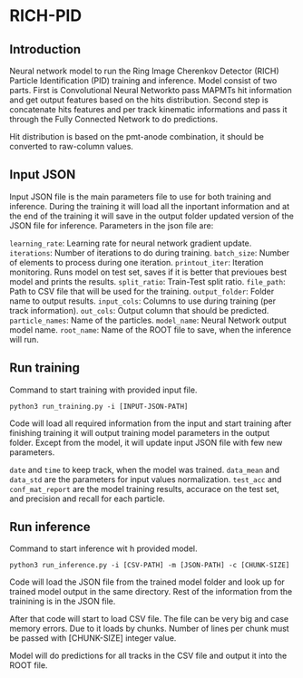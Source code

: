 # RICH-PID


## Introduction

Neural network model to run the Ring Image Cherenkov Detector (RICH) Particle Identification (PID) training and inference. Model consist of two parts. First is Convolutional Neural Networkto pass MAPMTs hit information and get output features based on the hits distribution. Second step is concatenate hits features and per track kinematic informations and pass it through the Fully Connected Network to do predictions.

Hit distribution is based on the pmt-anode combination, it should be converted to raw-column values. 

## Input JSON

Input JSON file is the main parameters file to use for both training and inference. During the training it will load all the inportant information and at the end of the training it will save in the output folder updated version of the JSON file for inference. Parameters in the json file are:

`learning_rate`: Learning rate for neural network gradient update.
`iterations`: Number of iterations to do during training.
`batch_size`: Number of elements to process during one iteration.
`printout_iter`: Iteration monitoring. Runs model on test set, saves if it is better that previoues best model and prints the results.
`split_ratio`: Train-Test split ratio.
`file_path`: Path to CSV file that will be used for the training.
`output_folder`: Folder name to output results.
`input_cols`: Columns to use during training (per track information).
`out_cols`: Output column that should be predicted.
`particle_names`: Name of the particles.
`model_name`: Neural Network output model name.
`root_name`: Name of the ROOT file to save, when the inference will run.

## Run training

Command to start training with provided input file. 

`python3 run_training.py -i [INPUT-JSON-PATH]`

Code will load all required information from the input and start training after finishing training it will output training model parameters in the output folder. Except from the model, it will update input JSON file with few new parameters.

`date` and `time` to keep track, when the model was trained.
`data_mean` and `data_std` are the parameters for input values normalization.
`test_acc` and `conf_mat_report` are the model training results, accurace on the test set, and precision and recall for each particle.

## Run inference

Command to start inference wit h provided model.

`python3 run_inference.py -i [CSV-PATH] -m [JSON-PATH] -c [CHUNK-SIZE]`

Code will load the JSON file from the trained model folder and look up for trained model output in the same directory. Rest of the information from the trainining is in the JSON file. 

After that code will start to load CSV file. The file can be very big and case memory errors. Due to it loads by chunks. Number of lines per chunk must be passed with [CHUNK-SIZE] integer value. 

Model will do predictions for all tracks in the CSV file and output it into the ROOT file.





